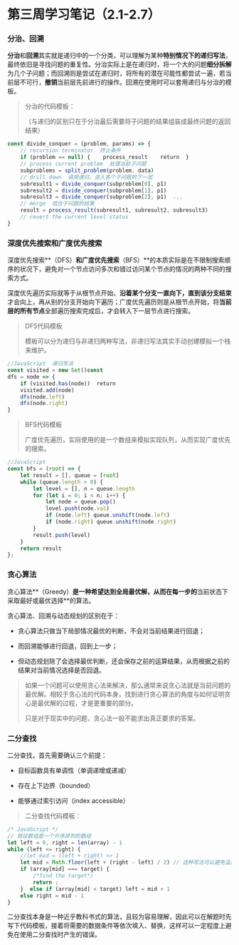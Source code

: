 # 第三周学习笔记（2.1-2.7）

### 分治、回溯

**分治**和**回溯**其实就是递归中的一个分类，可以理解为某种**特别情况下的递归写法**，最终依旧是寻找问题的重复性。分治实际上是在递归时，将一个大的问题**细分拆解**为几个子问题；而回溯则是尝试在递归时，将所有的潜在可能性都尝试一遍，若当前层不可行，**撤销**当前层先前进行的操作。回溯在使用时可以套用递归与分治的模板。

> 分治的代码模板：
>
> （与递归的区别只在于分治最后需要将子问题的结果组装成最终问题的返回结果）

```javascript
const divide_conquer = (problem, params) => {  
    // recursion terminator  终止条件
    if (problem == null) {    process_result    return  }   
    // process current problem  处理当前子问题
    subproblems = split_problem(problem, data)  
    // drill down  调用递归，进入各个子问题的下一层
    subresult1 = divide_conquer(subproblem[0], p1)  
    subresult2 = divide_conquer(subproblem[1], p1)  
    subresult3 = divide_conquer(subproblem[2], p1)  ...  
    // merge  组合子问题的结果
    result = process_result(subresult1, subresult2, subresult3)  
    // revert the current level status
}
```



### 深度优先搜索和广度优先搜索

深度优先搜索**（DFS）**和广度优先搜索**（BFS）**的本质实际是在不限制搜索顺序的状况下，避免对一个节点访问多次和错过访问某个节点的情况的两种不同的搜索方式。

深度优先遍历实际就等于从根节点开始，**沿着某个分支一直向下，直到该分支结束**才会向上，再从别的分支开始向下遍历；广度优先遍历则是从根节点开始，将**当前层的所有节点**全部遍历搜索完成后，才会转入下一层节点进行搜索。

>DFS代码模板
>
>模板可以分为递归与非递归两种写法，非递归写法其实手动创建模拟一个栈来维护。

```javascript
//JavaScript  递归写法
const visited = new Set()const 
dfs = node => {  
    if (visited.has(node))  return  
    visited.add(node)  
    dfs(node.left)  
    dfs(node.right)
}
```

> BFS代码模板
>
> 广度优先遍历，实际使用的是一个数组来模拟实现队列，从而实现广度优先的搜索。

```javascript
//JavaScript
const bfs = (root) => {  
    let result = [], queue = [root]  
    while (queue.length > 0) {    
        let level = [], n = queue.length    
        for (let i = 0; i < n; i++) {      
            let node = queue.pop()      
            level.push(node.val)       
            if (node.left) queue.unshift(node.left)     
            if (node.right) queue.unshift(node.right)    
        }    
        result.push(level)  
    }  
    return result
};
```



### 贪心算法

贪心算法**（Greedy）**是一种希望达到全局最优解，从而在每一步的**当前状态下采取最好或最优选择**的算法。

贪心算法、回溯与动态规划的区别在于：

* 贪心算法只做当下局部情况最优的判断，不会对当前结果进行回退；

* 而回溯能够进行回退，回到上一步；

* 但动态规划除了会选择最优判断，还会保存之前的运算结果，从而根据之前的结果对当前情况选择是否回退。

  

> 如果一个问题可以使用贪心法来解决，那么通常来说贪心法就是当前问题的最优解。相较于贪心法的代码本身，找到进行贪心算法的角度与如何证明贪心是最优解的过程，才是更重要的部分。
>
> 只是对于现实中的问题，贪心法一般不能求出真正要求的答案。



### 二分查找

二分查找，首先需要确认三个前提：

* 目标函数具有单调性（单调递增或递减）

* 存在上下边界（bounded）

* 能够通过索引访问（index accessible）

  

>二分查找代码模板：

```javascript
/* JavaScript */
// 假设数组是一个升序排列的数组
let left = 0, right = len(array) - 1
while (left <= right) {  
    //let mid = (left + right) >> 1  
    let mid = Math.floor(left + (right - left) / 2) // 这种写法可以避免溢出
    if (array[mid] === target) { 
        /*find the target*/ 
        return ;
    }  else if (array[mid] < target) left = mid + 1  
    else right = mid - 1
}
```

二分查找本身是一种近乎教科书式的算法，且较为容易理解，因此可以在解题时先写下代码模板，接着将需要的数据条件等依次填入、替换，这样可以一定程度上避免在使用二分查找时产生的错误。